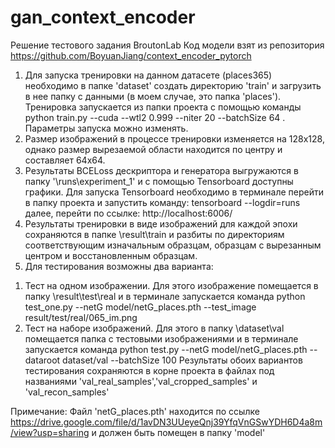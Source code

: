 # gan_context_encoder
Решение тестового задания BroutonLab
Код модели взят из репозитория https://github.com/BoyuanJiang/context_encoder_pytorch

1. Для запуска тренировки на данном датасете (places365) необходимо в папке 'dataset' создать директорию 'train' и загрузить в нее папку с данными (в моем случае, это папка 'places'). Тренировка запускается из папки проекта с помощью команды 
 python train.py --cuda --wtl2 0.999 --niter 20  --batchSize 64 .
 Параметры запуска можно изменять. 
2. Размер изображений в процессе тренировки изменяется на 128х128, однако размер вырезаемой области находится по центру и составляет 64х64.
3. Результаты BCELoss дескриптора и генератора выгружаются в папку '\runs\experiment_1' и с помощью Tensorboard доступны графики. Для запуска Tensorboard необходимо в терминале перейти в папку проекта и запустить команду: tensorboard --logdir=runs далее, перейти по ссылке: http://localhost:6006/
4. Результаты тренировки в виде изображений для каждой эпохи сохраняются в папке \result\train и разбиты по директориям соответствующим изначальным образцам, образцам с вырезанным центром и восстановленным образцам.
5. Для тестирования возможны два варианта:
  1) Тест на одном изображении. Для этого изображение помещается в папку \result\test\real и в терминале запускается команда 
  python test_one.py --netG model/netG_places.pth --test_image result/test/real/065_im.png 
  2) Тест на наборе изображений. Для этого в папку \dataset\val помещается папка с тестовыми изображениями и в терминале запускается команда 
  python test.py --netG model/netG_places.pth --dataroot dataset/val --batchSize 100
  Результаты обоих вариантов тестирования сохраняются в корне проекта в файлах под названиями 'val_real_samples','val_cropped_samples' и 'val_recon_samples'

Примечание: 
Файл 'netG_places.pth' находится по ссылке https://drive.google.com/file/d/1avDN3UUeyeQnj39YfqVnGSwYDH6D4a8m/view?usp=sharing и должен быть помещен в папку 'model' 
